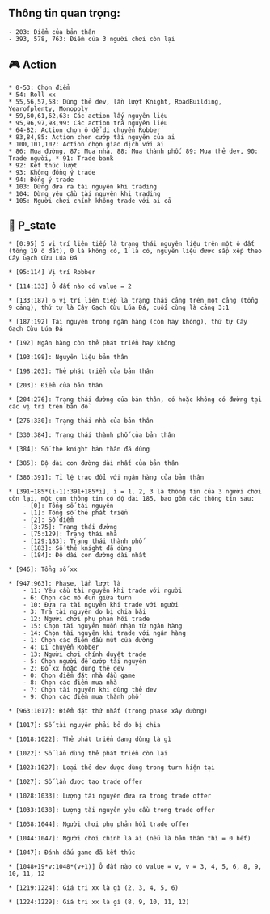 ##  Thông tin quan trọng:
    - 203: Điểm của bản thân
    - 393, 578, 763: Điểm của 3 người chơi còn lại

## :video_game: Action
    * 0-53: Chọn điểm
    * 54: Roll xx
    * 55,56,57,58: Dùng thẻ dev, lần lượt Knight, RoadBuilding, Yearofplenty, Monopoly
    * 59,60,61,62,63: Các action lấy nguyên liệu
    * 95,96,97,98,99: Các action trả nguyên liệu
    * 64-82: Action chọn ô để di chuyển Robber
    * 83,84,85: Action chọn cướp tài nguyên của ai
    * 100,101,102: Action chọn giao dịch với ai
    * 86: Mua đường, 87: Mua nhà, 88: Mua thành phố, 89: Mua thẻ dev, 90: Trade người, * 91: Trade bank
    * 92: Kết thúc lượt
    * 93: Không đồng ý trade
    * 94: Đồng ý trade
    * 103: Dừng đưa ra tài nguyên khi trading
    * 104: Dừng yêu cầu tài nguyên khi trading
    * 105: Người chơi chính không trade với ai cả

## :bust_in_silhouette: P_state
    * [0:95] 5 vị trí liên tiếp là trạng thái nguyên liệu trên một ô đất (tổng 19 ô đất), 0 là không có, 1 là có, nguyên liệu được sắp xếp theo Cây Gạch Cừu Lúa Đá

    * [95:114] Vị trí Robber

    * [114:133] Ô đất nào có value = 2

    * [133:187] 6 vị trí liên tiếp là trạng thái cảng trên một cảng (tổng 9 cảng), thứ tự là Cây Gạch Cừu Lúa Đá, cuối cùng là cảng 3:1

    * [187:192] Tài nguyên trong ngân hàng (còn hay không), thứ tự Cây Gạch Cừu Lúa Đá

    * [192] Ngân hàng còn thẻ phát triển hay không

    * [193:198]: Nguyên liệu bản thân

    * [198:203]: Thẻ phát triển của bản thân

    * [203]: Điểm của bản thân

    * [204:276]: Trạng thái đường của bản thân, có hoặc không có đường tại các vị trí trên bản đồ

    * [276:330]: Trạng thái nhà của bản thân

    * [330:384]: Trạng thái thành phố của bản thân

    * [384]: Số thẻ knight bản thân đã dùng

    * [385]: Độ dài con đường dài nhất của bản thân

    * [386:391]: Tỉ lệ trao đổi với ngân hàng của bản thân

    * [391+185*(i-1):391+185*i], i = 1, 2, 3 là thông tin của 3 người chơi còn lại, một cụm thông tin có độ dài 185, bao gồm các thông tin sau:
        - [0]: Tổng số tài nguyên
        - [1]: Tổng số thẻ phát triển
        - [2]: Số điểm
        - [3:75]: Trạng thái đường
        - [75:129]: Trạng thái nhà
        - [129:183]: Trạng thái thành phố
        - [183]: Số thẻ knight đã dùng
        - [184]: Độ dài con đường dài nhất

    * [946]: Tổng số xx

    * [947:963]: Phase, lần lượt là
        - 11: Yêu cầu tài nguyên khi trade với người
        - 6: Chọn các mô đun giữa turn
        - 10: Đưa ra tài nguyên khi trade với người
        - 3: Trả tài nguyên do bị chia bài
        - 12: Người chơi phụ phản hồi trade
        - 15: Chọn tài nguyên muốn nhận từ ngân hàng
        - 14: Chọn tài nguyên khi trade với ngân hàng
        - 1: Chọn các điểm đầu mút của đường
        - 4: Di chuyển Robber
        - 13: Người chơi chính duyệt trade
        - 5: Chọn người để cướp tài nguyên
        - 2: Đổ xx hoặc dùng thẻ dev
        - 0: Chọn điểm đặt nhà đầu game
        - 8: Chọn các điểm mua nhà
        - 7: Chọn tài nguyên khi dùng thẻ dev
        - 9: Chọn các điểm mua thành phố

    * [963:1017]: Điểm đặt thứ nhất (trong phase xây đường)

    * [1017]: Số tài nguyên phải bỏ do bị chia

    * [1018:1022]: Thẻ phát triển đang dùng là gì

    * [1022]: Số lần dùng thẻ phát triển còn lại

    * [1023:1027]: Loại thẻ dev được dùng trong turn hiện tại

    * [1027]: Số lần được tạo trade offer

    * [1028:1033]: Lượng tài nguyên đưa ra trong trade offer

    * [1033:1038]: Lượng tài nguyên yêu cầu trong trade offer

    * [1038:1044]: Người chơi phụ phản hồi trade offer

    * [1044:1047]: Người chơi chính là ai (nếu là bản thân thì = 0 hết)

    * [1047]: Đánh dấu game đã kết thúc

    * [1048+19*v:1048*(v+1)] Ô đất nào có value = v, v = 3, 4, 5, 6, 8, 9, 10, 11, 12

    * [1219:1224]: Giá trị xx là gì (2, 3, 4, 5, 6)

    * [1224:1229]: Giá trị xx là gì (8, 9, 10, 11, 12)

